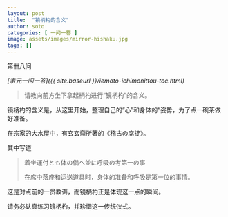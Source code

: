 ```yaml
---
layout: post
title:  "镜柄杓的含义"
author: soto
categories: [ 一问一答 ]
image: assets/images/mirror-hishaku.jpg
tags: []
---
```


第卌八问

*[家元一问一答]({{ site.baseurl }}/iemoto-ichimonittou-toc.html)*

> 请教向前方坐下拿起柄杓进行“镜柄杓”的含义。

镜柄杓的含义是，从这里开始，整理自己的“心”和身体的“姿势，为了点一碗茶做好准备。

在宗家的大水屋中，有玄玄斋所著的《稽古の席掟》。

其中写道

> 着坐運付とも体の備へ並に呼吸の考第一の事
>
> 在席中落座和运送道具时，身体的准备和呼吸是第一位的事情。

这是对点前的一贯教诲，而镜柄杓正是体现这一点的瞬间。

请务必认真练习镜柄杓，并珍惜这一传统仪式。
